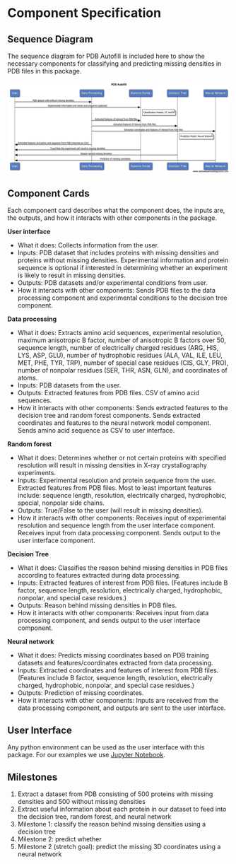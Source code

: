 # Component Specification

## Sequence Diagram

The sequence diagram for PDB Autofill is included here to show the necessary components for classifying and predicting missing densities in PDB files in this package.

![sequence_diagram](sequence_diagram.png "sequence_diagram")


## Component Cards

Each component card describes what the component does, the inputs are, the outputs, and how it interacts with other components in the package.


**User interface**
  * What it does: Collects information from the user.
  * Inputs: PDB dataset that includes proteins with missing densities and proteins without missing densities. Experimental information and protein sequence is optional if interested in determining whether an experiment is likely to result in missing densities.
  * Outputs: PDB datasets and/or experimental conditions from user.
  * How it interacts with other components: Sends PDB files to the data processing component and experimental conditions to the decision tree component.


**Data processing**
  * What it does: Extracts amino acid sequences, experimental resolution, maximum anisotropic B factor, number of anisotropic B factors over 50, sequence length, number of electrically charged residues (ARG, HIS, LYS, ASP, GLU), number of hydrophobic residues (ALA, VAL, ILE, LEU, MET, PHE, TYR, TRP), number of special case residues (CIS, GLY, PRO), number of nonpolar residues (SER, THR, ASN, GLN), and coordinates of atoms.
  * Inputs: PDB datasets from the user.
  * Outputs: Extracted features from PDB files. CSV of amino acid sequences.
  * How it interacts with other components: Sends extracted features to the decision tree and random forest components. Sends extracted coordinates and features to the neural network model component. Sends amino acid sequence as CSV to user interface. 


**Random forest**
  * What it does: Determines whether or not certain proteins with specified resolution will result in missing densities in X-ray crystallography experiments.  
  * Inputs: Experimental resolution and protein sequence from the user. Extracted features from PDB files. Most to least important features include: sequence length, resolution, electrically charged, hydrophobic, special, nonpolar side chains.
  * Outputs: True/False to the user (will result in missing densities).
  * How it interacts with other components: Receives input of experimental resolution and sequence length from the user interface component. Receives input from data processing component. Sends output to the user interface component.


**Decision Tree**
  * What it does: Classifies the reason behind missing densities in PDB files according to features extracted during data processing.
  * Inputs: Extracted features of interest from PDB files. (Features include B factor, sequence length, resolution, electrically charged, hydrophobic, nonpolar, and special case residues.)
  * Outputs: Reason behind missing densities in PDB files.
  * How it interacts with other components: Receives input from data processing component, and sends output to the user interface component.


**Neural network**
  * What it does: Predicts missing coordinates based on PDB training datasets and features/coordinates extracted from data processing.
  * Inputs: Extracted coordinates and features of interest from PDB files.(Features include B factor, sequence length, resolution, electrically charged, hydrophobic, nonpolar, and special case residues.)
  * Outputs: Prediction of missing coordinates.
  * How it interacts with other components: Inputs are received from the data processing component, and outputs are sent to the user interface.


## User Interface

Any python environment can be used as the user interface with this package. For our examples we use [Jupyter Notebook](https://jupyter.org/install).


## Milestones

1. Extract a dataset from PDB consisting of 500 proteins with missing densities and 500 without missing densities
2. Extract useful information about each protein in our dataset to feed into the decision tree, random forest, and neural network
3. Milestone 1: classify the reason behind missing densities using a decision tree
4. Milestone 2: predict whether
4. Milestone 2 (stretch goal): predict the missing 3D coordinates using a neural network
